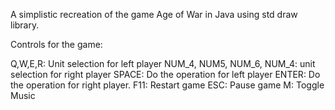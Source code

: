 A simplistic recreation of the game Age of War in Java using std draw library.

Controls for the game:

Q,W,E,R: Unit selection for left player
NUM_4, NUM5, NUM_6, NUM_4: unit selection for right player
SPACE: Do the operation for left player
ENTER: Do the operation for right player.
F11: Restart game
ESC: Pause game
M: Toggle Music
